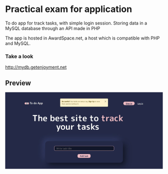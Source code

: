 # Practical exam for application

To do app for track tasks, with simple login session.
Storing data in a MySQL database through an API made in PHP

The app is hosted in AwardSpace.net, a host which is compatible with
PHP and MySQL.
### Take a look
http://mydb.getenjoyment.net

## Preview
![image](/frontend/assets/preview.jpg)
